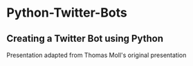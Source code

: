 # Python-Twitter-Bots
## Creating a Twitter Bot using Python
Presentation adapted from Thomas Moll's original presentation 
